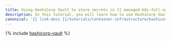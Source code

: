 ```yaml
---
title: Using HashiCorp Vault to store secrets in {{ managed-k8s-full-name }}
description: In this tutorial, you will learn how to use HashiCorp Vault to store secrets in {{ managed-k8s-name }}.
canonical: '{{ link-docs }}/tutorials/container-infrastructure/hashicorp-vault'
---
```


{% include [hashicorp-vault](../../_tutorials/k8s/hashicorp-vault.md) %}